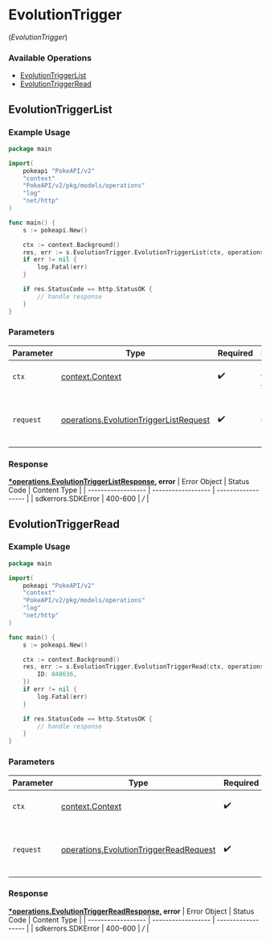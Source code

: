 # EvolutionTrigger
(*EvolutionTrigger*)

### Available Operations

* [EvolutionTriggerList](#evolutiontriggerlist)
* [EvolutionTriggerRead](#evolutiontriggerread)

## EvolutionTriggerList

### Example Usage

```go
package main

import(
	pokeapi "PokeAPI/v2"
	"context"
	"PokeAPI/v2/pkg/models/operations"
	"log"
	"net/http"
)

func main() {
    s := pokeapi.New()

    ctx := context.Background()
    res, err := s.EvolutionTrigger.EvolutionTriggerList(ctx, operations.EvolutionTriggerListRequest{})
    if err != nil {
        log.Fatal(err)
    }

    if res.StatusCode == http.StatusOK {
        // handle response
    }
}
```

### Parameters

| Parameter                                                                                            | Type                                                                                                 | Required                                                                                             | Description                                                                                          |
| ---------------------------------------------------------------------------------------------------- | ---------------------------------------------------------------------------------------------------- | ---------------------------------------------------------------------------------------------------- | ---------------------------------------------------------------------------------------------------- |
| `ctx`                                                                                                | [context.Context](https://pkg.go.dev/context#Context)                                                | :heavy_check_mark:                                                                                   | The context to use for the request.                                                                  |
| `request`                                                                                            | [operations.EvolutionTriggerListRequest](../../pkg/models/operations/evolutiontriggerlistrequest.md) | :heavy_check_mark:                                                                                   | The request object to use for the request.                                                           |


### Response

**[*operations.EvolutionTriggerListResponse](../../pkg/models/operations/evolutiontriggerlistresponse.md), error**
| Error Object       | Status Code        | Content Type       |
| ------------------ | ------------------ | ------------------ |
| sdkerrors.SDKError | 400-600            | */*                |

## EvolutionTriggerRead

### Example Usage

```go
package main

import(
	pokeapi "PokeAPI/v2"
	"context"
	"PokeAPI/v2/pkg/models/operations"
	"log"
	"net/http"
)

func main() {
    s := pokeapi.New()

    ctx := context.Background()
    res, err := s.EvolutionTrigger.EvolutionTriggerRead(ctx, operations.EvolutionTriggerReadRequest{
        ID: 848636,
    })
    if err != nil {
        log.Fatal(err)
    }

    if res.StatusCode == http.StatusOK {
        // handle response
    }
}
```

### Parameters

| Parameter                                                                                            | Type                                                                                                 | Required                                                                                             | Description                                                                                          |
| ---------------------------------------------------------------------------------------------------- | ---------------------------------------------------------------------------------------------------- | ---------------------------------------------------------------------------------------------------- | ---------------------------------------------------------------------------------------------------- |
| `ctx`                                                                                                | [context.Context](https://pkg.go.dev/context#Context)                                                | :heavy_check_mark:                                                                                   | The context to use for the request.                                                                  |
| `request`                                                                                            | [operations.EvolutionTriggerReadRequest](../../pkg/models/operations/evolutiontriggerreadrequest.md) | :heavy_check_mark:                                                                                   | The request object to use for the request.                                                           |


### Response

**[*operations.EvolutionTriggerReadResponse](../../pkg/models/operations/evolutiontriggerreadresponse.md), error**
| Error Object       | Status Code        | Content Type       |
| ------------------ | ------------------ | ------------------ |
| sdkerrors.SDKError | 400-600            | */*                |
